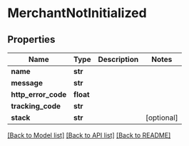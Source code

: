 # MerchantNotInitialized


## Properties
Name | Type | Description | Notes
------------ | ------------- | ------------- | -------------
**name** | **str** |  | 
**message** | **str** |  | 
**http_error_code** | **float** |  | 
**tracking_code** | **str** |  | 
**stack** | **str** |  | [optional] 

[[Back to Model list]](../README.md#documentation-for-models) [[Back to API list]](../README.md#documentation-for-api-endpoints) [[Back to README]](../README.md)


